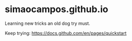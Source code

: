 # simaocampos.github.io

Learning new tricks an old dog try must.

Keep trying: https://docs.github.com/en/pages/quickstart
